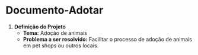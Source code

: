 # Documento-Adotar

1. **Definição do Projeto**
    - **Tema:** Adoção de animais
    - **Problema a ser resolvido:** Facilitar o processo de adoção de animais em pet shops ou outros locais.
